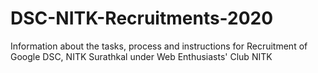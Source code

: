 # DSC-NITK-Recruitments-2020
Information about the tasks, process and instructions for Recruitment of Google DSC, NITK Surathkal under Web Enthusiasts' Club NITK
